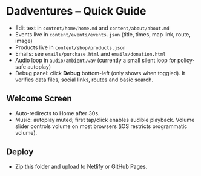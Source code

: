 
# Dadventures – Quick Guide

- Edit text in `content/home/home.md` and `content/about/about.md`
- Events live in `content/events/events.json` (title, times, map link, route, image)
- Products live in `content/shop/products.json`
- Emails: see `emails/purchase.html` and `emails/donation.html`
- Audio loop in `audio/ambient.wav` (currently a small silent loop for policy-safe autoplay)
- Debug panel: click **Debug** bottom-left (only shows when toggled). It verifies data files, social links, routes and basic search.

## Welcome Screen
- Auto-redirects to Home after 30s.
- Music: autoplay muted; first tap/click enables audible playback. Volume slider controls volume on most browsers (iOS restricts programmatic volume).

## Deploy
- Zip this folder and upload to Netlify or GitHub Pages.
